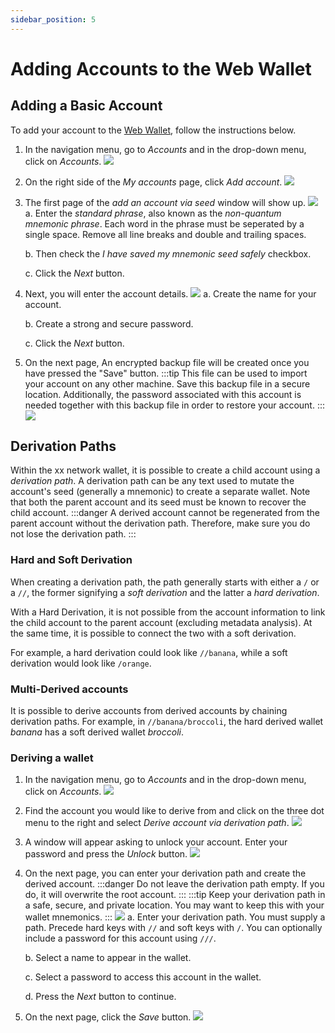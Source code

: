 ```yaml
---
sidebar_position: 5
---
```

# Adding Accounts to the Web Wallet

## Adding a Basic Account

To add your account to the [Web Wallet](https://wallet.xx.network/), follow the instructions below.

1.  In the navigation menu, go to *Accounts* and in the drop-down menu,
    click on *Accounts*.
    ![](@site/static/img/Explorer_-_Top_Menu_Accounts_-_Accounts.png)
2.  On the right side of the *My accounts* page, click *Add account*.
    ![](@site/static/img/Xx_network_Explorer-_Account_Page.png)
3.  The first page of the *add an account via seed* window will show up.
    ![](@site/static/img/Add_an_Account_Via_Seed.png)
    a.  Enter the *standard phrase*, also known as the *non-quantum
        mnemonic phrase*. Each word in the phrase must be seperated by a single space. 
        Remove all line breaks and double and trailing spaces.

    b.  Then check the *I have saved my mnemonic seed safely* checkbox.

    c.  Click the *Next* button.

4.  Next, you will enter the account details.
    ![](@site/static/img/Add_an_Account_Via_Seed_-_Account_details.png)
    a.  Create the name for your account.

    b.  Create a strong and secure password.

    c.  Click the *Next* button.

5.  On the next page, An encrypted backup file will be created once you have pressed the "Save" button. 
    :::tip 
    This file can be used to import your account on any other machine. Save this backup file in a secure location. Additionally, the password associated with this account is needed together with this backup file in order to restore your account.
    :::
    ![](@site/static/img/Add_an_Account_Via_Seed_-_Save.png)

## Derivation Paths

Within the xx network wallet, it is possible to create a child account
using a *derivation path*. A derivation path can be any text used to
mutate the account's seed (generally a mnemonic) to create a separate
wallet. Note that both the parent account and its seed must be known to
recover the child account.
:::danger
A derived account cannot be regenerated from the parent account without 
the derivation path. Therefore, make sure you do not lose the derivation path.
:::

### Hard and Soft Derivation

When creating a derivation path, the path generally starts with either a `/`
or a `//`, the former signifying a *soft derivation* and the latter a *hard
derivation*.

With a Hard Derivation, it is not possible from the account information
to link the child account to the parent account (excluding metadata
analysis). At the same time, it is possible to connect the two with a
soft derivation.

For example, a hard derivation could look like `//banana`, while a soft derivation
would look like `/orange`.

### Multi-Derived accounts

It is possible to derive accounts from derived accounts by chaining
derivation paths. For example, in `//banana/broccoli`, the hard derived wallet *banana* has a
soft derived wallet *broccoli*.

### Deriving a wallet

1.  In the navigation menu, go to *Accounts* and in the drop-down menu,
    click on *Accounts*.
    ![](@site/static/img/Explorer_-_Top_Menu_Accounts_-_Accounts.png)
2.  Find the account you would like to derive from and click on the
    three dot menu to the right and select *Derive account via
    derivation path*.
    ![](@site/static/img/Explorer_-_My_accounts_three_dot_menu_derive_account_via_derivation_path.png)
3.  A window will appear asking to unlock your account. Enter your
    password and press the *Unlock* button.
    ![](@site/static/img/Explorer_-_Unlock_account_to_derive_account_from_pair.png)
4.  On the next page, you can enter your derivation path and create the
    derived account.
    :::danger
    Do not leave the derivation path empty. If you do, it will overwrite the root account.
    :::
    :::tip
    Keep your derivation path in a safe, secure, and private location. You may want to keep this with your wallet mnemonics.
    :::
    ![](@site/static/img/Explorer_-_Derive_Account_from_Pair.png)
    a.  Enter your derivation path. You must supply a path. Precede hard
        keys with `//` and soft keys with `/`. You can optionally include a
        password for this account using `///`.
          
    b.  Select a name to appear in the wallet.

    c.  Select a password to access this account in the wallet.

    d.  Press the *Next* button to continue.

5.  On the next page, click the *Save* button.
    ![](@site/static/img/Explorer_-_Save_derived_account.png)
